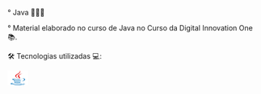 
° Java 👩🏻‍💻

° Material elaborado no curso de Java no Curso da Digital Innovation One  📚.

🛠 Tecnologias utilizadas 💻:

 <img align="left" alt="Ludmilla-Java" height="30" width="40" src="https://github.com/devicons/devicon/blob/master/icons/java/java-original.svg">
